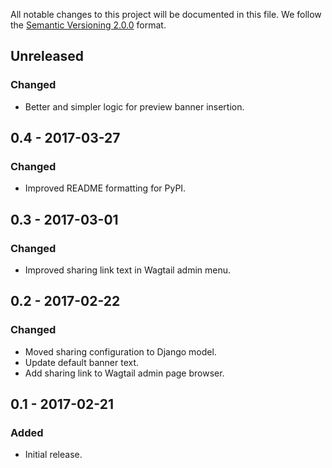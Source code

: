 All notable changes to this project will be documented in this file.
We follow the [Semantic Versioning 2.0.0](http://semver.org/) format.

## Unreleased

### Changed
- Better and simpler logic for preview banner insertion.


## 0.4 - 2017-03-27

### Changed
- Improved README formatting for PyPI.


## 0.3 - 2017-03-01

### Changed
- Improved sharing link text in Wagtail admin menu.


## 0.2 - 2017-02-22

### Changed
- Moved sharing configuration to Django model.
- Update default banner text.
- Add sharing link to Wagtail admin page browser.


## 0.1 - 2017-02-21

### Added
- Initial release.
